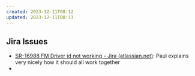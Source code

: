 ```yaml
---
created: 2023-12-11T08:12
updated: 2023-12-11T08:13
---
```


## Jira Issues

- [SR-16988 FM Driver id not working - Jira (atlassian.net)](https://csojiramixtelematics.atlassian.net/browse/SR-16988): Paul explains very nicely how it should all work together
- 